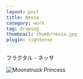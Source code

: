 ```yaml
---
layout: post
title: Nessa
category: work
tag: drawing
thumbnail: thumb/nessa.jpg
plugin: lightense
---
```


フラクタル - ネッサ

<p><img src="{{ site.file }}/work/nessa.jpg" alt="Moonstruck Princess"></p>

